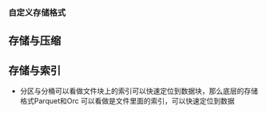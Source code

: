 ### 自定义存储格式

## 存储与压缩

## 存储与索引

- 分区与分桶可以看做文件块上的索引可以快速定位到数据块，那么底层的存储格式Parquet和Orc 可以看做是文件里面的索引，可以快速定位到数据